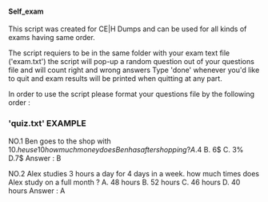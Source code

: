 #### Self_exam ####
This script was created for CE|H Dumps and can be used for all kinds of exams having same order.

The script requiers to be in the same folder with your exam text file ('exam.txt')
the script will pop-up a random question out of your questions file and will count right and wrong answers
Type 'done' whenever you'd like to quit and exam results will be printed when quitting at any part.

In order to use the script please format your questions file by the following order :

### 'quiz.txt' EXAMPLE ###
NO.1 Ben goes to the shop with 10$. he use 10% of it on candies and 30% on snackes.
how much money does Ben has after shopping ?
A. 4$
B. 6$
C. 3%
D.7$
Answer : B

NO.2 Alex studies 3 hours a day for 4 days in a week.
how much times does Alex study on a full month ?
A. 48 hours
B. 52 hours
C. 46 hours
D. 40 hours
Answer : A
